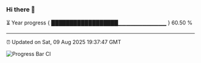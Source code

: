 ### Hi there 👋

⏳ Year progress { ██████████████████▁▁▁▁▁▁▁▁▁▁▁▁ } 60.50 %

---

⏰ Updated on Sat, 09 Aug 2025 19:37:47 GMT

![Progress Bar CI](https://github.com/IshwaranRudhara/GIT-ACTION/workflows/Progress%20Bar%20CI/badge.svg)
